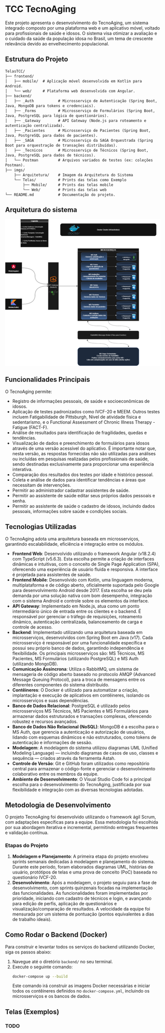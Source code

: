 # TCC TecnoAging

Este projeto apresenta o desenvolvimento do TecnoAging, um sistema integrado composto por uma plataforma web e um aplicativo móvel, voltado para profissionais de saúde e idosos. O sistema visa otimizar a avaliação e o cuidado da saúde da população idosa no Brasil, um tema de crescente relevância devido ao envelhecimento populacional.

## Estrutura do Projeto
```plaintext
TelasTCC/
├── frontend/
│   ├── mobile/  # Aplicação móvel desenvolvida em Kotlin para Android.
│   └── web/     # Plataforma web desenvolvida com Angular.
├── backend/
│   ├── _Auth           # Microsserviço de Autenticação (Spring Boot, Java, MongoDB para tokens e credenciais).
│   ├── _Forms          # Microsserviço de Formulários (Spring Boot, Java, PostgreSQL para lógica de questionários).
│   ├── _Gateway        # API Gateway (Node.js para roteamento e autenticação centralizada).
│   ├── _Pacientes      # Microsserviço de Pacientes (Spring Boot, Java, PostgreSQL para dados de pacientes).
│   ├── _SAGA           # Microsserviço da SAGA Orquestrada (Spring Boot para orquestração de transações distribuídas).
│   ├── _Tecnicos       # Microsserviço de Técnicos (Spring Boot, Java, PostgreSQL para dados de técnicos).
│   └── Postman         # Arquivos variados de testes (ex: coleções Postman).
├── imgs/
    ├── Arquitetura/    # Imagem da Arquitetura do Sistema
    └── Telas/          # Prints das telas como Exemplo
        ├── Mobile/     # Prints das telas mobile
        └── Web/        # Prints das telas web
└── README.md           # Documentação do projeto.
```
## Arquitetura do sistema
![Arquitetura](imgs/Arquitetura/TCC-TecnoAging.png)

## Funcionalidades Principais

O TecnoAging permite:
* Registro de informações pessoais, de saúde e socioeconômicas de idosos.
* Aplicação de testes padronizados como IVCF-20 e MEEM. Outros testes incluem Fatigabilidade de Pittsburgh, Nível de atividade física e sedentarismo, e o Functional Assessment of Chronic Illness Therapy - Fatigue (FACT-F).
* Análise de resultados para identificação de fragilidades, quedas e tendências.
* Visualização de dados e preenchimento de formulários para idosos através de uma versão acessível do aplicativo. É importante notar que, nesta versão, as respostas fornecidas não são utilizadas para análises ou incluídas em pesquisas realizadas pelos profissionais de saúde, sendo destinadas exclusivamente para proporcionar uma experiência interativa.
* Comparação dos resultados dos testes por idade e histórico pessoal.
* Coleta e análise de dados para identificar tendências e áreas que necessitam de intervenções.
* Permitir ao administrador cadastrar assistentes de saúde.
* Permitir ao assistente de saúde editar seus próprios dados pessoais e senha.
* Permitir ao assistente de saúde o cadastro de idosos, incluindo dados pessoais, informações sobre saúde e condições sociais.

## Tecnologias Utilizadas

O TecnoAging adota uma arquitetura baseada em microsserviços, garantindo escalabilidade, eficiência e integração entre os módulos.

* **Frontend Web**: Desenvolvido utilizando o framework Angular (v18.2.4) com TypeScript (v5.6.3). Esta escolha permite a criação de interfaces dinâmicas e intuitivas, com o conceito de Single Page Application (SPA), oferecendo uma experiência de usuário fluida e responsiva. A interface é projetada para assistentes de saúde.
* **Frontend Mobile**: Desenvolvido com Kotlin, uma linguagem moderna, multiplataforma e de código aberto, oficialmente suportada pelo Google para desenvolvimento Android desde 2017. Esta escolha se deu pela demanda por uma solução nativa com bom desempenho, integração com o sistema Android e controle sobre os elementos da interface.
* **API Gateway**: Implementado em Node.js, atua como um ponto intermediário único de entrada entre os clientes e o backend. É responsável por gerenciar o tráfego de requisições, roteamento dinâmico, autenticação centralizada, balanceamento de carga e controle de acesso.
* **Backend**: Implementado utilizando uma arquitetura baseada em microsserviços, desenvolvidos com Spring Boot em Java (v17). Cada microsserviço é responsável por uma funcionalidade específica e possui seu próprio banco de dados, garantindo independência e flexibilidade. Os principais microsserviços são: MS Técnicos, MS Pacientes, MS Formulários (utilizando PostgreSQL) e MS Auth (utilizando MongoDB).
* **Comunicação Assíncrona**: Utiliza o RabbitMQ, um sistema de mensageria de código aberto baseado no protocolo AMQP (Advanced Message Queuing Protocol), para a troca de mensagens entre os diferentes componentes do sistema distribuído.
* **Contêineres**: O Docker é utilizado para automatizar a criação, implantação e execução de aplicativos em contêineres, isolando os microsserviços e suas dependências.
* **Banco de Dados Relacional**: PostgreSQL é utilizado pelos microsserviços MS Técnicos, MS Pacientes e MS Formulários para armazenar dados estruturados e transações complexas, oferecendo robustez e recursos avançados.
* **Banco de Dados Não Relacional (NoSQL)**: MongoDB é a escolha para o MS Auth, que gerencia a autenticação e autorização de usuários, lidando com esquemas dinâmicos e não estruturados, como tokens de autenticação e informações de sessão.
* **Modelagem**: A modelagem do sistema utilizou diagramas UML (Unified Modeling Language) — incluindo diagramas de casos de uso, classes e sequência — criados através da ferramenta Astah.
* **Controle de Versão**: Git e GitHub foram utilizados como repositório central para armazenar o código-fonte e gerenciar o desenvolvimento colaborativo entre os membros da equipe.
* **Ambiente de Desenvolvimento**: O Visual Studio Code foi a principal escolha para o desenvolvimento do TecnoAging, justificada por sua flexibilidade e integração com as diversas tecnologias adotadas.

## Metodologia de Desenvolvimento

O projeto TecnoAging foi desenvolvido utilizando o framework ágil Scrum, com adaptações específicas para a equipe. Essa metodologia foi escolhida por sua abordagem iterativa e incremental, permitindo entregas frequentes e validação contínua.

### Etapas do Projeto
1.  **Modelagem e Planejamento**: A primeira etapa do projeto envolveu sprints semanais dedicadas à modelagem e planejamento do sistema. Durante este período, foram elaborados diagramas UML, histórias de usuário, protótipos de telas e uma prova de conceito (PoC) baseada no questionário IVCF-20.
2.  **Desenvolvimento**: Após a modelagem, o projeto seguiu para a fase de desenvolvimento, com sprints quinzenais focadas na implementação das funcionalidades. As funcionalidades foram implementadas por prioridade, iniciando com cadastro de técnicos e login, e avançando para edição de perfis, aplicação de questionários e visualização/comparação de resultados. A velocidade da equipe foi mensurada por um sistema de pontuação (pontos equivalentes a dias de trabalho ideais).

## Como Rodar o Backend (Docker)

Para construir e levantar todos os serviços do backend utilizando Docker, siga os passos abaixo:

1.  Navegue até o diretório `backend/` no seu terminal.
2.  Execute o seguinte comando:
    ```bash
    docker-compose up --build
    ```
    Este comando irá construir as imagens Docker necessárias e iniciar todos os contêineres definidos no `docker-compose.yml`, incluindo os microsserviços e os bancos de dados.

## Telas (Exemplos)

### TODO
